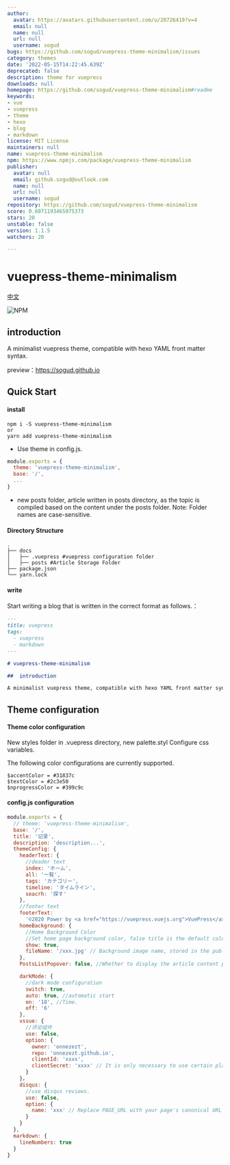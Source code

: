 ```yaml
---
author:
  avatar: https://avatars.githubusercontent.com/u/20726419?v=4
  email: null
  name: null
  url: null
  username: sogud
bugs: https://github.com/sogud/vuepress-theme-minimalism/issues
category: themes
date: '2022-05-15T14:22:45.639Z'
deprecated: false
description: theme for vuepress
downloads: null
homepage: https://github.com/sogud/vuepress-theme-minimalism#readme
keywords:
- vue
- vuepress
- theme
- hexo
- blog
- markdown
license: MIT License
maintainers: null
name: vuepress-theme-minimalism
npm: https://www.npmjs.com/package/vuepress-theme-minimalism
publisher:
  avatar: null
  email: github.sogud@outlook.com
  name: null
  url: null
  username: sogud
repository: https://github.com/sogud/vuepress-theme-minimalism
score: 0.6071193465975373
stars: 20
unstable: false
version: 1.1.5
watchers: 20

---
```


# vuepress-theme-minimalism
[中文](https://github.com/onnezezt/vuepress-theme-minimalism/blob/master/Zh.md)

![NPM](https://img.shields.io/npm/l/vuepress-theme-minimalism) 
<a href="https://www.npmjs.com/package/vuepress-theme-minimalism"> <img src="https://img.shields.io/npm/v/vuepress-theme-minimalism" alt=""></a>
<a href="https://www.npmjs.com/package/vuepress-theme-minimalism"> <img src="https://img.shields.io/npm/dt/vuepress-theme-minimalism" alt=""></a>

## introduction

A minimalist vuepress theme, compatible with hexo YAML front matter syntax.

preview：https://sogud.github.io

## Quick Start

#### install

```
npm i -S vuepress-theme-minimalism
or
yarn add vuepress-theme-minimalism
```

- Use theme in config.js.

```js
module.exports = {
  theme: 'vuepress-theme-minimalism',
  base: '/',
  ...
}
```

- new posts folder, article written in posts directory, as the topic is compiled based on the content under the posts folder. Note: Folder names are case-sensitive.

#### Directory Structure

```
.
├── docs
│   ├── .vuepress #vuepress configuration folder
│   ├── posts #Article Storage Folder
├── package.json
└── yarn.lock
```

#### write

Start writing a blog that is written in the correct format as follows.：

```markdown
---
title: vuepress
tags:
  - vuepress
  - markdown
---

# vuepress-theme-minimalism

##  introduction

A minimalist vuepress theme, compatible with hexo YAML front matter syntax.
```

## Theme configuration

#### Theme color configuration

New styles folder in .vuepress directory, new palette.styl Configure css variables.

The following color configurations are currently supported.

``` stylus
$accentColor = #31837c 
$textColor = #2c3e50 
$nprogressColor = #399c9c 
```

#### config.js configuration

```js
module.exports = {
  // theme: 'vuepress-theme-minimalism',
  base: '/',
  title: '记录',
  description: 'description...',
  themeConfig: {
    headerText: {
      //deader text
      index: 'ホーム',
      all: '一覧',
      tags: 'カテゴリー',
      timeline: 'タイムライン',
      seacrh: '探す'
    },
    //footer text
    footerText:
      '©2020 Power by <a href="https://vuepress.vuejs.org">VuePress</a> <a href="https://github.com/onnezezt/vuepress-theme-minimalism">Theme minimalism</a>',
    homeBackground: {
      //Home Background Color
      //Set home page background color, false title is the default color
      show: true,
      fileName: '/xxx.jpg' // Background image name, stored in the public directory
    },
    PostsListPopover: false, //Whether to display the article content prompt

    darkMode: {
      //dark mode configuration
      switch: true, 
      auto: true, //automatic start
      on: '18', //Time.
      off: '6'
    },
    vssue: {
      //评论组件
      use: false,
      option: {
        owner: 'onnezezt',
        repo: 'onnezezt.github.io',
        clientId: 'xxxx',
        clientSecret: 'xxxx' // It is only necessary to use certain platforms
      }
    }，
    disqus: {
      //use disqus reviews.
      use: false,
      option: {
        name: 'xxx' // Replace PAGE_URL with your page's canonical URL variable
      }
    }
  },
  markdown: {
    lineNumbers: true
  }
}
```
